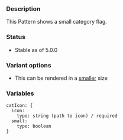 ### Description
This Pattern shows a small category flag.

### Status
* Stable as of 5.0.0

### Variant options
* This can be rendered in a [smaller](./?p=atoms-cat-icon-small) size


### Variables
~~~
catIcon: {
  icon:
    type: string (path to icon) / required 
  small:
    type: boolean
}
~~~

